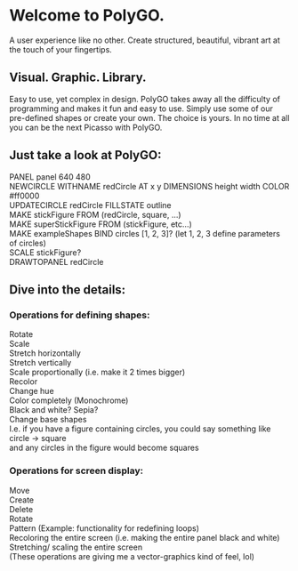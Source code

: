 # Welcome to PolyGO.
  
A user experience like no other.  Create structured, beautiful, vibrant art at the touch of your fingertips.
  
  
  
## Visual. Graphic. Library.
  
Easy to use, yet complex in design.  PolyGO takes away all the difficulty of programming and makes it fun and easy to use.  Simply use some of our pre-defined shapes or create your own.  The choice is yours.  In no time at all you can be the next Picasso with PolyGO.
  
  
  
## Just take a look at PolyGO:
  
PANEL panel 640 480  
NEWCIRCLE WITHNAME redCircle AT x y DIMENSIONS height width COLOR #ff0000  
UPDATECIRCLE redCircle FILLSTATE outline  
MAKE stickFigure FROM (redCircle, square, ...)  
MAKE superStickFigure FROM (stickFigure, etc…)  
MAKE exampleShapes BIND circles [1, 2, 3]? (let 1, 2, 3 define parameters of circles)  
SCALE stickFigure?  
DRAWTOPANEL redCircle  
  
## Dive into the details:
### Operations for defining shapes:
Rotate  
Scale  
	Stretch horizontally   
	Stretch vertically  
	Scale proportionally (i.e. make it 2 times bigger)  
Recolor  
	Change hue  
	Color completely (Monochrome)  
	Black and white? Sepia?  
Change base shapes   
	I.e. if you have a figure containing circles, you could say something like circle -> square  
and any circles in the figure would become squares  
  
  
### Operations for screen display:  
Move  
Create  
Delete  
Rotate   
Pattern (Example: functionality for redefining loops)  
Recoloring the entire screen (i.e. making the entire panel black and white)  
Stretching/ scaling the entire screen   
(These operations are giving me a vector-graphics kind of feel, lol)  
